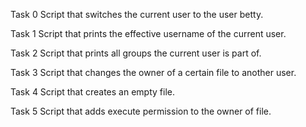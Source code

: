 Task 0
Script that switches the current user to the user betty.

Task 1
Script that prints the effective username of the current user.

Task 2
Script that prints all groups the current user is part of.

Task 3
Script that changes the owner of a certain file to another user.

Task 4
Script that creates an empty file.

Task 5
Script that adds execute permission to the owner of file.
